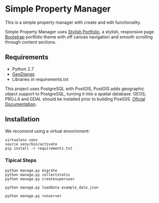 # Simple Property Manager

This is a simple property manager with create and edit functionality.

Simple Property Manager uses [Stylish Portfolio](http://startbootstrap.com/template-overviews/stylish-portfolio/), a stylish, responsive page [Bootstrap](http://getbootstrap.com/) portfolio theme with off canvas navigation and smooth scrolling through content sections. 

## Requirements

* Python 2.7
* [GeoDjango](https://docs.djangoproject.com/en/1.7/ref/contrib/gis/)
* Libraries in requirements.txt 


This project uses PostgreSQL with PostGIS, PostGIS adds geographic object support to PostgreSQL, turning it into a spatial database. GEOS, PROJ.4 and GDAL should be installed prior to building PostGIS. [Oficial Documentation](https://docs.djangoproject.com/en/1.7/ref/contrib/gis/install/postgis/).


## Installation
We recomend using a virtual envorinment:

	virtualenv venv
	source venv/bin/activate
	pip install -r requirements.txt

	
### Tipical Steps

	python manage.py migrate
	python manage.py collectstatic
	python manage.py createsuperuser
	
	python manage.py loaddata example_data.json
	
	python manage.py runserver

